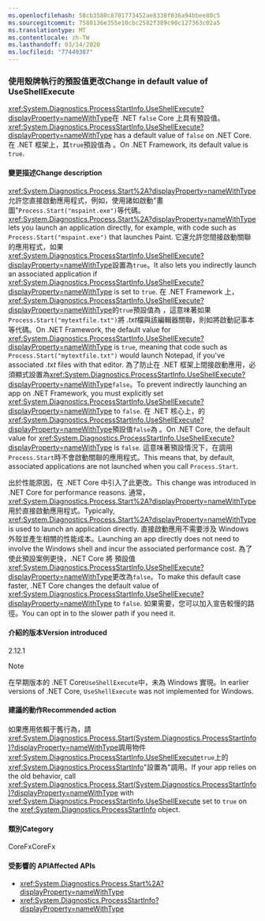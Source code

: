 ```yaml
---
ms.openlocfilehash: 58cb3580c8701773452ae8338f036a94bbee80c5
ms.sourcegitcommit: 7588136e355e10cbc2582f389c90c127363c02a5
ms.translationtype: MT
ms.contentlocale: zh-TW
ms.lasthandoff: 03/14/2020
ms.locfileid: "77449387"
---
```

### <a name="change-in-default-value-of-useshellexecute"></a><span data-ttu-id="abce2-101">使用殼牌執行的預設值更改</span><span class="sxs-lookup"><span data-stu-id="abce2-101">Change in default value of UseShellExecute</span></span>

<span data-ttu-id="abce2-102"><xref:System.Diagnostics.ProcessStartInfo.UseShellExecute?displayProperty=nameWithType>在 .NET `false` Core 上具有預設值。</span><span class="sxs-lookup"><span data-stu-id="abce2-102"><xref:System.Diagnostics.ProcessStartInfo.UseShellExecute?displayProperty=nameWithType> has a default value of `false` on .NET Core.</span></span> <span data-ttu-id="abce2-103">在 .NET 框架上，其`true`預設值為 。</span><span class="sxs-lookup"><span data-stu-id="abce2-103">On .NET Framework, its default value is `true`.</span></span>

#### <a name="change-description"></a><span data-ttu-id="abce2-104">變更描述</span><span class="sxs-lookup"><span data-stu-id="abce2-104">Change description</span></span>

<span data-ttu-id="abce2-105"><xref:System.Diagnostics.Process.Start%2A?displayProperty=nameWithType>允許您直接啟動應用程式，例如，使用諸如啟動"畫圖"`Process.Start("mspaint.exe")`等代碼。</span><span class="sxs-lookup"><span data-stu-id="abce2-105"><xref:System.Diagnostics.Process.Start%2A?displayProperty=nameWithType> lets you launch an application directly, for example, with code such as `Process.Start("mspaint.exe")` that launches Paint.</span></span> <span data-ttu-id="abce2-106">它還允許您間接啟動關聯的應用程式，如果<xref:System.Diagnostics.ProcessStartInfo.UseShellExecute?displayProperty=nameWithType>設置為`true`。</span><span class="sxs-lookup"><span data-stu-id="abce2-106">It also lets you indirectly launch an associated application if <xref:System.Diagnostics.ProcessStartInfo.UseShellExecute?displayProperty=nameWithType> is set to `true`.</span></span> <span data-ttu-id="abce2-107">在 .NET Framework 上，<xref:System.Diagnostics.ProcessStartInfo.UseShellExecute?displayProperty=nameWithType>的`true`預設值為 ，這意味著如果`Process.Start("mytextfile.txt")`將 *.txt*檔與該編輯器關聯，則如將啟動記事本等代碼。</span><span class="sxs-lookup"><span data-stu-id="abce2-107">On .NET Framework, the default value for <xref:System.Diagnostics.ProcessStartInfo.UseShellExecute?displayProperty=nameWithType> is `true`, meaning that code such as `Process.Start("mytextfile.txt")` would launch Notepad, if you've associated *.txt* files with that editor.</span></span> <span data-ttu-id="abce2-108">為了防止在 .NET 框架上間接啟動應用，必須顯式設置為<xref:System.Diagnostics.ProcessStartInfo.UseShellExecute?displayProperty=nameWithType>`false`。</span><span class="sxs-lookup"><span data-stu-id="abce2-108">To prevent indirectly launching an app on .NET Framework, you must explicitly set <xref:System.Diagnostics.ProcessStartInfo.UseShellExecute?displayProperty=nameWithType> to `false`.</span></span> <span data-ttu-id="abce2-109">在 .NET 核心上，的<xref:System.Diagnostics.ProcessStartInfo.UseShellExecute?displayProperty=nameWithType>預設值`false`為 。</span><span class="sxs-lookup"><span data-stu-id="abce2-109">On .NET Core, the default value for <xref:System.Diagnostics.ProcessStartInfo.UseShellExecute?displayProperty=nameWithType> is `false`.</span></span> <span data-ttu-id="abce2-110">這意味著預設情況下，在調用`Process.Start`時不會啟動關聯的應用程式。</span><span class="sxs-lookup"><span data-stu-id="abce2-110">This means that, by default, associated applications are not launched when you call `Process.Start`.</span></span>

<span data-ttu-id="abce2-111">出於性能原因，在 .NET Core 中引入了此更改。</span><span class="sxs-lookup"><span data-stu-id="abce2-111">This change was introduced in .NET Core for performance reasons.</span></span> <span data-ttu-id="abce2-112">通常，<xref:System.Diagnostics.Process.Start%2A?displayProperty=nameWithType>用於直接啟動應用程式。</span><span class="sxs-lookup"><span data-stu-id="abce2-112">Typically, <xref:System.Diagnostics.Process.Start%2A?displayProperty=nameWithType> is used to launch an application directly.</span></span> <span data-ttu-id="abce2-113">直接啟動應用不需要涉及 Windows 外殼並產生相關的性能成本。</span><span class="sxs-lookup"><span data-stu-id="abce2-113">Launching an app directly does not need to involve the Windows shell and incur the associated performance cost.</span></span> <span data-ttu-id="abce2-114">為了使此預設案例更快，.NET Core 將 預設值<xref:System.Diagnostics.ProcessStartInfo.UseShellExecute?displayProperty=nameWithType>更改為`false`。</span><span class="sxs-lookup"><span data-stu-id="abce2-114">To make this default case faster, .NET Core changes the default value of <xref:System.Diagnostics.ProcessStartInfo.UseShellExecute?displayProperty=nameWithType> to `false`.</span></span> <span data-ttu-id="abce2-115">如果需要，您可以加入宣告較慢的路徑。</span><span class="sxs-lookup"><span data-stu-id="abce2-115">You can opt in to the slower path if you need it.</span></span>

#### <a name="version-introduced"></a><span data-ttu-id="abce2-116">介紹的版本</span><span class="sxs-lookup"><span data-stu-id="abce2-116">Version introduced</span></span>

<span data-ttu-id="abce2-117">2.1</span><span class="sxs-lookup"><span data-stu-id="abce2-117">2.1</span></span>

> [!NOTE]
> <span data-ttu-id="abce2-118">在早期版本的 .NET Core`UseShellExecute`中，未為 Windows 實現。</span><span class="sxs-lookup"><span data-stu-id="abce2-118">In earlier versions of .NET Core, `UseShellExecute` was not implemented for Windows.</span></span>

#### <a name="recommended-action"></a><span data-ttu-id="abce2-119">建議的動作</span><span class="sxs-lookup"><span data-stu-id="abce2-119">Recommended action</span></span>

<span data-ttu-id="abce2-120">如果應用依賴于舊行為，請<xref:System.Diagnostics.Process.Start(System.Diagnostics.ProcessStartInfo)?displayProperty=nameWithType>調用物件<xref:System.Diagnostics.ProcessStartInfo.UseShellExecute>`true`上的<xref:System.Diagnostics.ProcessStartInfo>"設置為"調用。</span><span class="sxs-lookup"><span data-stu-id="abce2-120">If your app relies on the old behavior, call <xref:System.Diagnostics.Process.Start(System.Diagnostics.ProcessStartInfo)?displayProperty=nameWithType> with <xref:System.Diagnostics.ProcessStartInfo.UseShellExecute> set to `true` on the <xref:System.Diagnostics.ProcessStartInfo> object.</span></span>

#### <a name="category"></a><span data-ttu-id="abce2-121">類別</span><span class="sxs-lookup"><span data-stu-id="abce2-121">Category</span></span>

<span data-ttu-id="abce2-122">CoreFx</span><span class="sxs-lookup"><span data-stu-id="abce2-122">CoreFx</span></span>

#### <a name="affected-apis"></a><span data-ttu-id="abce2-123">受影響的 API</span><span class="sxs-lookup"><span data-stu-id="abce2-123">Affected APIs</span></span>

- <xref:System.Diagnostics.Process.Start%2A?displayProperty=nameWithType>
- <xref:System.Diagnostics.ProcessStartInfo?displayProperty=nameWithType>

<!--

#### Affected APIs

- `Overload:System.Diagnostics.Process.Start`
- `M:System.Diagnostics.ProcessStartInfo`

-->
